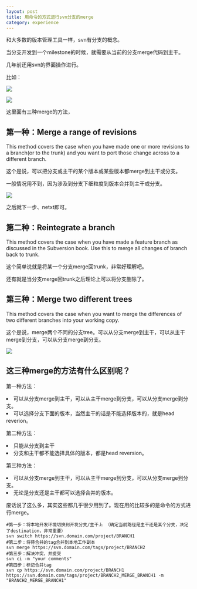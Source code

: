 ```yaml
---
layout: post
title: 用命令的方式进行svn分支的merge
category: experience
---
```


和大多数的版本管理工具一样，svn有分支的概念。

当分支开发到一个milestone的时候，就需要从当前的分支merge代码到主干。

几年前还用svn的界面操作进行。

比如：

![](http://writehappy.qiniudn.com/img/svn_merge1.png)

![](http://writehappy.qiniudn.com/img/svn_merge2.png)

这里面有三种merge的方法，

<h2>第一种：Merge a range of revisions</h2>

This method covers the case when you have made one or more revisions to a branch(or to the trunk) and you want to port those change across to a different branch.

这个是说，可以把分支或主干的某个版本或某些版本都merge到主干或分支。

一般情况用不到，因为涉及到分支下细粒度到版本合并到主干或分支。

![](http://writehappy.qiniudn.com/img/svn_merge3.png)

之后就下一步、netxt即可。

<h2>第二种：Reintegrate a branch</h2>

This method covers the case when you have made a feature branch as discussed in the Subversion book. Use this to merge all changes of branch back to trunk.

这个简单说就是将某一个分支merge回trunk，非常好理解吧。

还有就是当分支merge回trunk之后理论上可以将分支删除了。

<h2>第三种：Merge two different trees</h2>

This method covers the case when you want to merge the differences of two different branches into your working copy.

这个是说，merge两个不同的分支tree。可以从分支merge到主干，可以从主干merge到分支，可以从分支merge到分支。

![](http://writehappy.qiniudn.com/img/svn_merge4.png)

<h2>这三种merge的方法有什么区别呢？</h2>

第一种方法：

<li>可以从分支merge到主干，可以从主干merge到分支，可以从分支merge到分支。</li>

<li>可以选择分支下面的版本，当然主干的话是不能选择版本的，就是head reverion。</li>

第二种方法：

<li>只能从分支到主干</li>

<li>分支和主干都不能选择具体的版本，都是head reversion。</li>

第三种方法：

<li>可以从分支merge到主干，可以从主干merge到分支，可以从分支merge到分支。</li>

<li>无论是分支还是主干都可以选择合并的版本。</li>

废话说了这么多，其实这些都几乎很少用到了。现在用的比较多的是命令的方式进行merge。

	#第一步：将本地开发环境切换到开发分支/主干上 （确定当前路径是主干还是某个分支，决定了destination，非常重要）
	svn switch https://svn.domain.com/project/BRANCH1
	#第二步：将待合并的tag合并到本地工作副本
	svn merge https://svn.domain.com/tags/project/BRANCH2
	#第三步：解决冲突，并提交
	svn ci -m "your comments"
	#第四步：标记合并tag
	svn cp https://svn.domain.com/project/BRANCH1 https://svn.domain.com/tags/project/BRANCH2_MERGE_BRANCH1 -m "BRANCH2_MERGE_BRANCH1"




